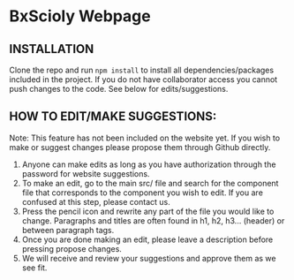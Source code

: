 # BxScioly Webpage

## INSTALLATION ##
Clone the repo and run `npm install` to install all dependencies/packages included in the project. If you do not have collaborator access you cannot push changes to the code. See below for edits/suggestions.


## HOW TO EDIT/MAKE SUGGESTIONS: ##
Note: This feature has not been included on the website yet. If you wish to make or suggest changes please propose them through Github directly.
1. Anyone can make edits as long as you have authorization through the password for website suggestions. 
2. To make an edit, go to the main src/ file and search for the component file that corresponds to the component you wish to edit. If you are confused at this step, please contact us.
3. Press the pencil icon and rewrite any part of the file you would like to change. Paragraphs and titles are often found in h1, h2, h3... (header) or between paragraph tags.
4. Once you are done making an edit, please leave a description before pressing propose changes.
5. We will receive and review your suggestions and approve them as we see fit.
